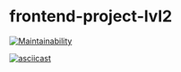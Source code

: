 # frontend-project-lvl2
[![Maintainability](https://api.codeclimate.com/v1/badges/f3aa86e85df5d2531df6/maintainability)](https://codeclimate.com/github/takieDela/frontend-project-lvl2/maintainability)

[![asciicast](https://asciinema.org/a/DoZoq4grwALViEhyEKjycrNGo.svg)](https://asciinema.org/a/DoZoq4grwALViEhyEKjycrNGo)